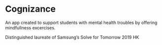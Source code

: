 # Cognizance
An app created to support students with mental health troubles by offering mindfullness excercises.

Distinguished laureate of Samsung’s Solve for Tomorrow 2019 HK
